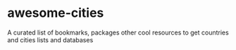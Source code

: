 # awesome-cities
A curated list of bookmarks, packages other cool resources to get countries and cities lists and databases
